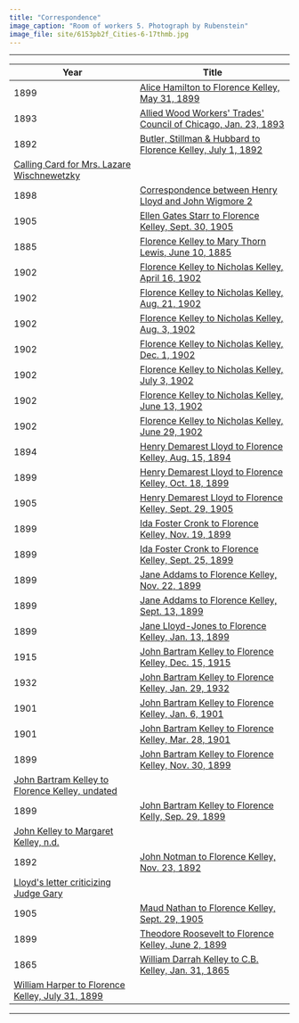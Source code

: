 ```yaml
---
title: "Correspondence"
image_caption: "Room of workers 5. Photograph by Rubenstein"
image_file: site/6153pb2f_Cities-6-17thmb.jpg
---
```


---
Year | Title
--- | ---
1899 | [Alice Hamilton to Florence Kelley, May 31, 1899](/documents/fk_31110055.pdf)
1893 | [Allied Wood Workers' Trades' Council of Chicago, Jan. 23, 1893](/documents/fk_31110052.pdf)
1892 | [Butler, Stillman & Hubbard to Florence Kelley, July 1, 1892](/documents/fk_31110051.pdf)
 | [Calling Card for Mrs. Lazare Wischnewetzky](/documents/fk_31110054.pdf)
1898 | [Correspondence between Henry Lloyd and John Wigmore 2](/documents/fk_70000116.pdf)
1905 | [Ellen Gates Starr to Florence Kelley, Sept. 30, 1905](/documents/fk_31110068.pdf)
1885 | [Florence Kelley to Mary Thorn Lewis, June 10, 1885](/documents/fk_31110013.pdf)
1902 | [Florence Kelley to Nicholas Kelley, April 16, 1902](/documents/fk_31110070.pdf)
1902 | [Florence Kelley to Nicholas Kelley, Aug. 21, 1902](/documents/fk_31110071.pdf)
1902 | [Florence Kelley to Nicholas Kelley, Aug. 3, 1902](/documents/fk_31110072.pdf)
1902 | [Florence Kelley to Nicholas Kelley, Dec. 1, 1902](/documents/fk_31110073.pdf)
1902 | [Florence Kelley to Nicholas Kelley, July 3, 1902](/documents/fk_31110074.pdf)
1902 | [Florence Kelley to Nicholas Kelley, June 13, 1902](/documents/fk_31110075.pdf)
1902 | [Florence Kelley to Nicholas Kelley, June 29, 1902](/documents/fk_31110076.pdf)
1894 | [Henry Demarest Lloyd to Florence Kelley, Aug. 15, 1894](/documents/fk_31110053.pdf)
1899 | [Henry Demarest Lloyd to Florence Kelley, Oct. 18, 1899](/documents/fk_31110061.pdf)
1905 | [Henry Demarest Lloyd to Florence Kelley, Sept. 29, 1905](/documents/fk_31110066.pdf)
1899 | [Ida Foster Cronk to Florence Kelley, Nov. 19, 1899](/documents/fk_31110060.pdf)
1899 | [Ida Foster Cronk to Florence Kelley, Sept. 25, 1899](/documents/fk_31110062.pdf)
1899 | [Jane Addams to Florence Kelley, Nov. 22, 1899](/documents/fk_31110063.pdf)
1899 | [Jane Addams to Florence Kelley, Sept. 13, 1899](/documents/fk_31110059.pdf)
1899 | [Jane Lloyd-Jones to Florence Kelley, Jan. 13, 1899](/documents/fk_31110056.pdf)
1915 | [John Bartram Kelley to Florence Kelley, Dec. 15, 1915](/documents/fk_31110083.pdf)
1932 | [John Bartram Kelley to Florence Kelley, Jan. 29, 1932](/documents/fk_31110084.pdf)
1901 | [John Bartram Kelley to Florence Kelley, Jan. 6, 1901](/documents/fk_31110079.pdf)
1901 | [John Bartram Kelley to Florence Kelley, Mar. 28, 1901](/documents/fk_31110080.pdf)
1899 | [John Bartram Kelley to Florence Kelley, Nov. 30, 1899](/documents/fk_31110078.pdf)
 | [John Bartram Kelley to Florence Kelley, undated](/documents/fk_31110082.pdf)
1899 | [John Bartram Kelley to Florence Kelly, Sep. 29, 1899](/documents/fk_31110077.pdf)
 | [John Kelley to Margaret Kelley, n.d.](/documents/fk_31110081.pdf)
1892 | [John Notman to Florence Kelley, Nov. 23, 1892](/documents/fk_31110050.pdf)
 | [Lloyd's letter criticizing Judge Gary](/documents/fk_31110016.pdf)
1905 | [Maud Nathan to Florence Kelley, Sept. 29, 1905](/documents/fk_31110067.pdf)
1899 | [Theodore Roosevelt to Florence Kelley, June 2, 1899](/documents/fk_31110057.pdf)
1865 | [William Darrah Kelley to C.B. Kelley, Jan. 31, 1865](/documents/fk_31110015.pdf)
 | [William Harper to Florence Kelley, July 31, 1899](/documents/fk_31110058.pdf)

---
